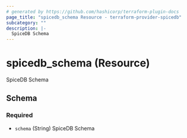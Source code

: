 ```yaml
---
# generated by https://github.com/hashicorp/terraform-plugin-docs
page_title: "spicedb_schema Resource - terraform-provider-spicedb"
subcategory: ""
description: |-
  SpiceDB Schema
---
```


# spicedb_schema (Resource)

SpiceDB Schema



<!-- schema generated by tfplugindocs -->
## Schema

### Required

- `schema` (String) SpiceDB Schema
